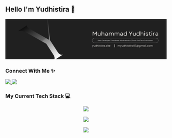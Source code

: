 ## Hello I'm Yudhistira 👋

![MuhammadYudhistira](img/banner.png)

### Connect With Me ✨

  <a href="https://www.instagram.com/myudhistira07/">
    <img src="https://skillicons.dev/icons?i=instagram" />
  </a>
  <a href="https://www.linkedin.com/in/myudhistira">
    <img src="https://skillicons.dev/icons?i=linkedin" />
  </a>

### My Current Tech Stack 💻

<p align="center">
  <a href="#">
    <img src="https://skillicons.dev/icons?i=ts,react,next,vite,vue" />
  </a>
</p>
<p align="center">
  <a href="#">
    <img src="https://skillicons.dev/icons?i=nodejs,express,nest,php,laravel,java,spring" />
  </a>
</p>
<p align="center">
  <a href="#">
    <img src="https://skillicons.dev/icons?i=mysql,postgres,mongo,prisma,supabase" />
  </a>
</p>

<!--
**MuhammadYudhistira/MuhammadYudhistira** is a ✨ _special_ ✨ repository because its `README.md` (this file) appears on your GitHub profile.

Here are some ideas to get you started:

- 🔭 I’m currently working on ...
- 🌱 I’m currently learning ...
- 👯 I’m looking to collaborate on ...
- 🤔 I’m looking for help with ...
- 💬 Ask me about ...
- 📫 How to reach me: ...
- 😄 Pronouns: ...
- ⚡ Fun fact: ...
-->
